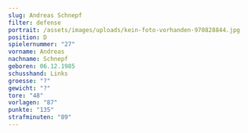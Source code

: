```yaml
---
slug: Andreas Schnepf
filter: defense
portrait: /assets/images/uploads/kein-foto-vorhanden-970828844.jpg
position: D
spielernummer: "27"
vorname: Andreas
nachname: Schnepf
geboren: 06.12.1985
schusshand: Links
groesse: "?"
gewicht: "?"
tore: "48"
vorlagen: "87"
punkte: "135"
strafminuten: "89"
---
```

